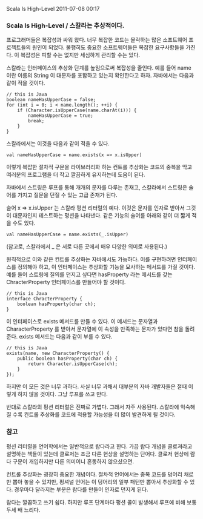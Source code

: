 Scala Is High-Level
2011-07-08 00:17

### Scala Is High-Level / 스칼라는 추상적이다.

프로그래머들은 복잡성과 싸워 왔다.
너무 복잡한 코드는 몰락하는 많은 소프트웨어 프로젝트들의 원인이 되었다.
불행히도 중요한 소프트웨어들은 복잡한 요구사항들을 가진다.
이 복잡성은 피할 수는 없지만 세심하게 관리할 수는 있다.

스칼라는 인터페이스의 추상화 단계를 높임으로써 복잡성을 줄인다.
예를 들어 name 이란 이름의 String 이 대문자를 포함하고 있는지 확인한다고 하자.
자바에서는 다음과 같이 적을 것이다.

	// this is Java
	boolean nameHasUpperCase = false;
	for (int i = 0; i < name.length(); ++i) {
		if (Character.isUpperCase(name.charAt(i))) {
			nameHasUpperCase = true;
			break;
		}
	}

스칼라에서는 이것을 다음과 같이 적을 수 있다.

	val nameHasUpperCase = name.exists(x => x.isUpper)

이렇게 복잡한 절차적 구문을 라이브러리화 하는 컨트롤 추상화는
코드의 중복을 막고 여러분의 프로그램을 더 작고 깔끔하게 유지하는데 도움이 된다.

자바에서 스트링은 루프를 통해 개개의 문자를 다루는 존재고,
스칼라에서 스트링은 술어를 가지고 질문을 던질 수 있는 고급 존재가 된다.

술어 x => x.isUpper 는 스칼라 펑션 리터럴의 예다.
이것은 문자를 인자로 받아서 그것이 대문자인지 테스트하는 펑션을 나타낸다.
같은 기능의 술어를 아래와 같이 더 짧게 적을 수도 있다.

	val nameHasUpperCase = name.exists(_.isUpper)

(참고로, 스칼라에서 _ 은 서로 다른 곳에서 매우 다양한 의미로 사용된다.)

원칙적으로 이와 같은 컨트롤 추상화는 자바에서도 가능하다.
이를 구현하려면 인터페이스를 정의해야 하고, 이 인터페이스는 추상화할 기능을 묘사하는 메서드를 가질 것이다.
예를 들어 스트링에 질의를 던지고 싶다면 hasProperty 라는 메서드를 갖는 ChracterProperty 인터페이스를 만들어야 할 것이다.

	// this is Java
	interface ChracterProperty {
		boolean hasProperty(char ch);
	}

이 인터페이스로 exists 메서드를 만들 수 있다.
이 메서드는 문자열과 CharacterProperty 를 받아서 문자열에 이 속성을 만족하는 문자가 있다면 참을 돌려준다.
exists 메서드는 다음과 같이 부를 수 있다.

	// this is Java
	exists(name, new CharacterProperty() {
		public boolean hasProperty(char ch) {
			return Character.isUpperCase(ch);
		}
	});

하지만 이 모든 것은 너무 과하다.
사실 너무 과해서 대부분의 자바 개발자들은 절때 이렇게 하지 않을 것이다.
그냥 루프를 쓰고 만다.

반대로 스칼라의 펑션 리터럴은 진짜로 가볍다.
그래서 자주 사용된다.
스칼라에 익숙해 질 수록 컨트롤 추상화를 코드에 적용할 가능성을 더 많이 발견하게 될 것이다.

### 참고

펑션 리터럴을 언어학에서는 일반적으로 람다라고 한다.
가끔 람다 개념을 클로져라고 설명하는 책들이 있는데 클로저는 조금 다른 현상을 설명하는 단어다.
클로저 현상에 람다 구문이 개입하지만 다른 의미이니 혼동하지 않으셨으면.

컨트롤 추상화는 굉장히 중요한 개념이다.
절차적 언어에서는 중복 코드를 덩어리 채로만 뽑아 놓을 수 있지만,
펑셔널 언어는 이 덩어리의 일부 패턴만 뽑아서 추상화할 수 있다.
경우마다 달라지는 부분은  람다를 만들어 인자로 던지게 된다.

람다는 깔끔하고 쓰기 쉽다.
하지만 루프 단계마다 펑션 콜이 발생해서 루프에 비해 보통 두세 배 느리다.